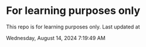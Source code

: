 # For learning purposes only
This repo is for learning purposes only.
Last updated at

Wednesday, August 14, 2024 7:19:49 AM

